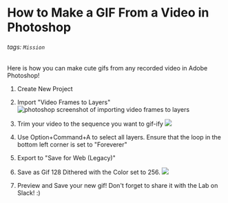 # How to Make a GIF From a Video in Photoshop
###### tags: `Mission`
Here is how you can make cute gifs from any recorded video in Adobe Photoshop! 
1. Create New Project
2. Import "Video Frames to Layers" ![photoshop screenshot of importing video frames to layers](https://i.imgur.com/MGChdAz.jpg)
3. Trim your video to the sequence you want to gif-ify ![](https://i.imgur.com/MK2YL5K.jpg)
4. Use Option+Command+A to select all layers. Ensure that the loop in the bottom left corner is set to "Foreverer"
5. Export to "Save for Web (Legacy)"

6. Save as Gif 128 Dithered with the Color set to 256. ![](https://i.imgur.com/piFwT4j.jpg)
7. Preview and Save your new gif! Don't forget to share it with the Lab on Slack! :)